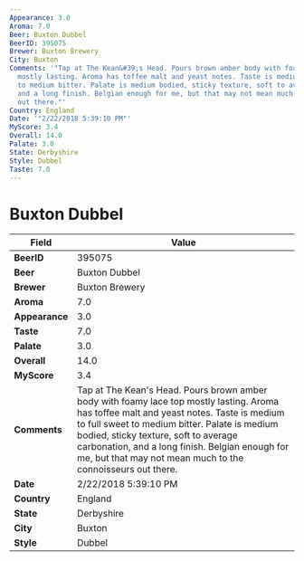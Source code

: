 ```yaml
---
Appearance: 3.0
Aroma: 7.0
Beer: Buxton Dubbel
BeerID: 395075
Brewer: Buxton Brewery
City: Buxton
Comments: '"Tap at The Kean&#39;s Head. Pours brown amber body with foamy lace top
  mostly lasting. Aroma has toffee malt and yeast notes. Taste is medium to full sweet
  to medium bitter. Palate is medium bodied, sticky texture, soft to average carbonation,
  and a long finish. Belgian enough for me, but that may not mean much to the connoisseurs
  out there."'
Country: England
Date: '"2/22/2018 5:39:10 PM"'
MyScore: 3.4
Overall: 14.0
Palate: 3.0
State: Derbyshire
Style: Dubbel
Taste: 7.0
---
```


# Buxton Dubbel

| Field         | Value |
|---------------|-------|
| **BeerID** | 395075 |
| **Beer** | Buxton Dubbel |
| **Brewer** | Buxton Brewery |
| **Aroma** | 7.0 |
| **Appearance** | 3.0 |
| **Taste** | 7.0 |
| **Palate** | 3.0 |
| **Overall** | 14.0 |
| **MyScore** | 3.4 |
| **Comments** | Tap at The Kean&#39;s Head. Pours brown amber body with foamy lace top mostly lasting. Aroma has toffee malt and yeast notes. Taste is medium to full sweet to medium bitter. Palate is medium bodied, sticky texture, soft to average carbonation, and a long finish. Belgian enough for me, but that may not mean much to the connoisseurs out there. |
| **Date** | 2/22/2018 5:39:10 PM |
| **Country** | England |
| **State** | Derbyshire |
| **City** | Buxton |
| **Style** | Dubbel |
